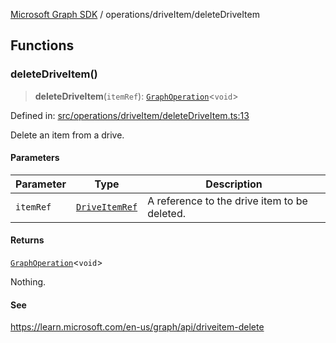[Microsoft Graph SDK](../../README.md) / operations/driveItem/deleteDriveItem

## Functions

### deleteDriveItem()

> **deleteDriveItem**(`itemRef`): [`GraphOperation`](../../models/GraphOperation.md#graphoperation)\<`void`\>

Defined in: [src/operations/driveItem/deleteDriveItem.ts:13](https://github.com/Future-Secure-AI/microsoft-graph/blob/main/src/operations/driveItem/deleteDriveItem.ts#L13)

Delete an item from a drive.

#### Parameters

| Parameter | Type | Description |
| ------ | ------ | ------ |
| `itemRef` | [`DriveItemRef`](../../models/DriveItemRef.md#driveitemref) | A reference to the drive item to be deleted. |

#### Returns

[`GraphOperation`](../../models/GraphOperation.md#graphoperation)\<`void`\>

Nothing.

#### See

https://learn.microsoft.com/en-us/graph/api/driveitem-delete
